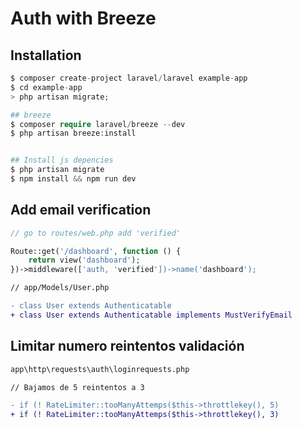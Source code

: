 # Auth with Breeze

## Installation

```php
$ composer create-project laravel/laravel example-app
$ cd example-app
> php artisan migrate;

## breeze
$ composer require laravel/breeze --dev
$ php artisan breeze:install


## Install js depencies
$ php artisan migrate
$ npm install && npm run dev
```

## Add email verification

```php
// go to routes/web.php add 'verified'

Route::get('/dashboard', function () {
    return view('dashboard');
})->middleware(['auth, 'verified'])->name('dashboard');
```

```diff
// app/Models/User.php

- class User extends Authenticatable
+ class User extends Authenticatable implements MustVerifyEmail
```

## Limitar numero reintentos validación

```diff
app\http\requests\auth\loginrequests.php

// Bajamos de 5 reintentos a 3

- if (! RateLimiter::tooManyAttemps($this->throttlekey(), 5)
+ if (! RateLimiter::tooManyAttemps($this->throttlekey(), 3)
```